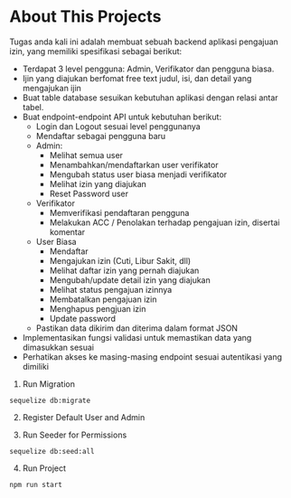 # About This Projects

Tugas anda kali ini adalah membuat sebuah backend aplikasi pengajuan izin, yang memiliki spesifikasi sebagai berikut:

- Terdapat 3 level pengguna: Admin, Verifikator dan pengguna biasa.
- Ijin yang diajukan berfomat free text judul, isi, dan detail yang mengajukan ijin
- Buat table database sesuikan kebutuhan aplikasi dengan relasi antar tabel.
- Buat endpoint-endpoint API untuk kebutuhan berikut:
  - Login dan Logout sesuai level penggunanya
  - Mendaftar sebagai pengguna baru
  - Admin:
    - Melihat semua user
    - Menambahkan/mendaftarkan user verifikator
    - Mengubah status user biasa menjadi verifikator
    - Melihat izin yang diajukan
    - Reset Password user
  - Verifikator
    - Memverifikasi pendaftaran pengguna
    - Melakukan ACC / Penolakan terhadap pengajuan izin, disertai komentar
  - User Biasa
    - Mendaftar
    - Mengajukan izin (Cuti, Libur Sakit, dll)
    - Melihat daftar izin yang pernah diajukan
    - Mengubah/update detail izin yang diajukan
    - Melihat status pengajuan izinnya
    - Membatalkan pengajuan izin
    - Menghapus pengjuan izin
    - Update password
  - Pastikan data dikirim dan diterima dalam format JSON
- Implementasikan fungsi validasi untuk memastikan data yang dimasukkan sesuai
- Perhatikan akses ke masing-masing endpoint sesuai autentikasi yang dimiliki

1. Run Migration

```
sequelize db:migrate
```

2. Register Default User and Admin

3. Run Seeder for Permissions

```
sequelize db:seed:all
```

4. Run Project

```
npm run start
```

